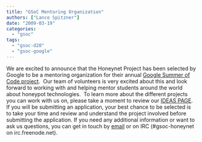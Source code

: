 ```yaml
---
title: "GSoC Mentoring Organization"
authors: ["Lance Spitzner"]
date: "2009-03-19"
categories: 
  - "gsoc"
tags: 
  - "gsoc-d20"
  - "gsoc-google"
---
```


We are excited to announce that the Honeynet Project has been selected by Google to be a mentoring organization for their annual [Google Summer of Code project](http://socghop.appspot.com/).  Our team of volunteers is very excited about this and look forward to working with and helping mentor students around the world about honeypot technologies.  To learn more about the different projects you can work with us on, please take a moment to review our [IDEAS PAGE](/node/378).  If you will be submitting an application, your best chance to be selected is to take your time and review and understand the project involved before submitting the application. If you need any additional information or want to ask us questions, you can get in touch by [email](mailto:project@honeynet.org "mail") or on IRC (#gsoc-honeynet on irc.freenode.net).

